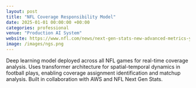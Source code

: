 ```yaml
---
layout: post
title: "NFL Coverage Responsibility Model"
date: 2025-01-01 00:00:00 +00:00
categories: professional
venue: "Production AI System"
website: https://www.nfl.com/news/next-gen-stats-new-advanced-metrics-you-need-to-know-for-the-2025-nfl-season
image: /images/ngs.png
---
```


Deep learning model deployed across all NFL games for real-time coverage analysis. Uses transformer architecture for spatial-temporal dynamics in football plays, enabling coverage assignment identification and matchup analysis. Built in collaboration with AWS and NFL Next Gen Stats.